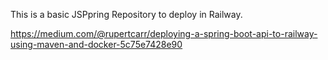 This is a basic JSPpring Repository to deploy in Railway.

https://medium.com/@rupertcarr/deploying-a-spring-boot-api-to-railway-using-maven-and-docker-5c75e7428e90
